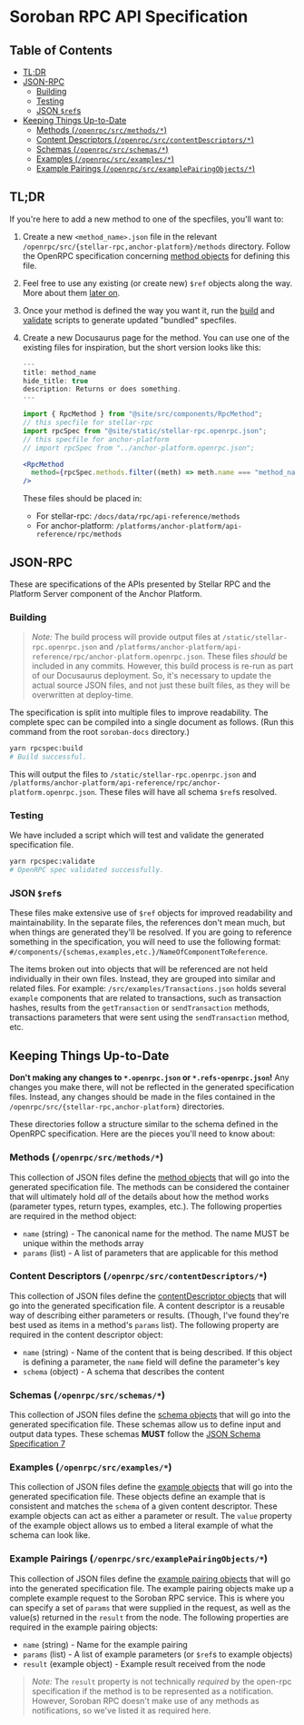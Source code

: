 # Soroban RPC API Specification <!-- omit in toc -->

## Table of Contents <!-- omit in toc -->

- [TL;DR](#tldr)
- [JSON-RPC](#json-rpc)
  - [Building](#building)
  - [Testing](#testing)
  - [JSON `$ref`s](#json-refs)
- [Keeping Things Up-to-Date](#keeping-things-up-to-date)
  - [Methods (`/openrpc/src/methods/*`)](#methods-openrpcsrcmethods)
  - [Content Descriptors (`/openrpc/src/contentDescriptors/*`)](#content-descriptors-openrpcsrccontentdescriptors)
  - [Schemas (`/openrpc/src/schemas/*`)](#schemas-openrpcsrcschemas)
  - [Examples (`/openrpc/src/examples/*`)](#examples-openrpcsrcexamples)
  - [Example Pairings (`/openrpc/src/examplePairingObjects/*`)](#example-pairings-openrpcsrcexamplepairingobjects)

## TL;DR

If you're here to add a new method to one of the specfiles, you'll want to:

1. Create a new `<method_name>.json` file in the relevant
   `/openrpc/src/{stellar-rpc,anchor-platform}/methods` directory. Follow the
   OpenRPC specification concerning [method objects] for defining this file.
2. Feel free to use any existing (or create new) `$ref` objects along the way.
   More about them [later on](#json-refs).
3. Once your method is defined the way you want it, run the [build](#building)
   and [validate](#testing) scripts to generate updated "bundled" specfiles.
4. Create a new Docusaurus page for the method. You can use one of the existing
   files for inspiration, but the short version looks like this:

   ```jsx title="/path/to/<method_name>.mdx
   ---
   title: method_name
   hide_title: true
   description: Returns or does something.
   ---

   import { RpcMethod } from "@site/src/components/RpcMethod";
   // this specfile for stellar-rpc
   import rpcSpec from "@site/static/stellar-rpc.openrpc.json";
   // this specfile for anchor-platform
   // import rpcSpec from "../anchor-platform.openrpc.json";

   <RpcMethod
     method={rpcSpec.methods.filter((meth) => meth.name === "method_name")[0]}
   />
   ```

   These files should be placed in:

     - For stellar-rpc: `/docs/data/rpc/api-reference/methods`
     - For anchor-platform:
       `/platforms/anchor-platform/api-reference/rpc/methods`

## JSON-RPC

These are specifications of the APIs presented by Stellar RPC and the Platform
Server component of the Anchor Platform.

### Building

> _Note:_ The build process will provide output files at
> `/static/stellar-rpc.openrpc.json` and
> `/platforms/anchor-platform/api-reference/rpc/anchor-platform.openrpc.json`.
> These files _should_ be included in any commits. However, this build process
> is re-run as part of our Docusaurus deployment. So, it's necessary to update
> the actual source JSON files, and not just these built files, as they will be
> overwritten at deploy-time.

The specification is split into multiple files to improve readability. The
complete spec can be compiled into a single document as follows. (Run this
command from the root `soroban-docs` directory.)

```bash
yarn rpcspec:build
# Build successful.
```

This will output the files to `/static/stellar-rpc.openrpc.json` and
`/platforms/anchor-platform/api-reference/rpc/anchor-platform.openrpc.json`.
These files will have all schema `$ref`s resolved.

### Testing

We have included a script which will test and validate the generated
specification file.

```bash
yarn rpcspec:validate
# OpenRPC spec validated successfully.
```

### JSON `$ref`s

These files make extensive use of `$ref` objects for improved readability and
maintainability. In the separate files, the references don't mean much, but when
things are generated they'll be resolved. If you are going to reference
something in the specification, you will need to use the following format:
`#/components/{schemas,examples,etc.}/NameOfComponentToReference`.

The items broken out into objects that will be referenced are not held
individually in their own files. Instead, they are grouped into similar and
related files. For example: `/src/examples/Transactions.json` holds several
`example` components that are related to transactions, such as transaction
hashes, results from the `getTransaction` or `sendTransaction` methods,
transactions parameters that were sent using the `sendTransaction` method, etc.

## Keeping Things Up-to-Date

**Don't making any changes to `*.openrpc.json` or `*.refs-openrpc.json`!** Any
changes you make there, will not be reflected in the generated specification
files. Instead, any changes should be made in the files contained in the
`/openrpc/src/{stellar-rpc,anchor-platform}` directories.

These directories follow a structure similar to the schema defined in the
OpenRPC specification. Here are the pieces you'll need to know about:

### Methods (`/openrpc/src/methods/*`)

This collection of JSON files define the [method objects] that will go into the
generated specification file. The methods can be considered the container that
will ultimately hold _all_ of the details about how the method works (parameter
types, return types, examples, etc.). The following properties are required in
the method object:

- `name` (string) - The canonical name for the method. The name MUST be unique
  within the methods array
- `params` (list) - A list of parameters that are applicable for this method

### Content Descriptors (`/openrpc/src/contentDescriptors/*`)

This collection of JSON files define the [contentDescriptor objects] that will
go into the generated specification file. A content descriptor is a reusable way
of describing either parameters or results. (Though, I've found they're best
used as items in a method's `params` list). The following property are required
in the content descriptor object:

- `name` (string) - Name of the content that is being described. If this object
  is defining a parameter, the `name` field will define the parameter's key
- `schema` (object) - A schema that describes the content

### Schemas (`/openrpc/src/schemas/*`)

This collection of JSON files define the [schema objects] that will go into the
generated specification file. These schemas allow us to define input and output
data types. These schemas **MUST** follow the [JSON Schema Specification 7]

### Examples (`/openrpc/src/examples/*`)

This collection of JSON files define the [example objects] that will go into the
generated specification file. These objects define an example that is consistent
and matches the `schema` of a given content descriptor. These example objects
can act as either a parameter or result. The `value` property of the example
object allows us to embed a literal example of what the schema can look like.

### Example Pairings (`/openrpc/src/examplePairingObjects/*`)

This collection of JSON files define the [example pairing objects] that will go
into the generated specification file. The example pairing objects make up a
complete example request to the Soroban RPC service. This is where you can
specify a set of `params` that were supplied in the request, as well as the
value(s) returned in the `result` from the node. The following properties are
required in the example pairing objects:

- `name` (string) - Name for the example pairing
- `params` (list) - A list of example parameters (or `$ref`s to example objects)
- `result` (example object) - Example result received from the node

> _Note:_ The `result` property is not technically _required_ by the open-rpc
> specification if the method is to be represented as a notification. However,
> Soroban RPC doesn't make use of any methods as notifications, so we've listed
> it as required here.

[method objects]: https://spec.open-rpc.org/#method-object
[contentDescriptor objects]: https://spec.open-rpc.org/#content-descriptor-object
[schema objects]: https://spec.open-rpc.org/#schema-object
[JSON Schema Specification 7]: https://json-schema.org/draft-07/json-schema-release-notes.html
[example objects]: https://spec.open-rpc.org/#example-object
[example pairing objects]: https://spec.open-rpc.org/#example-pairing-object
